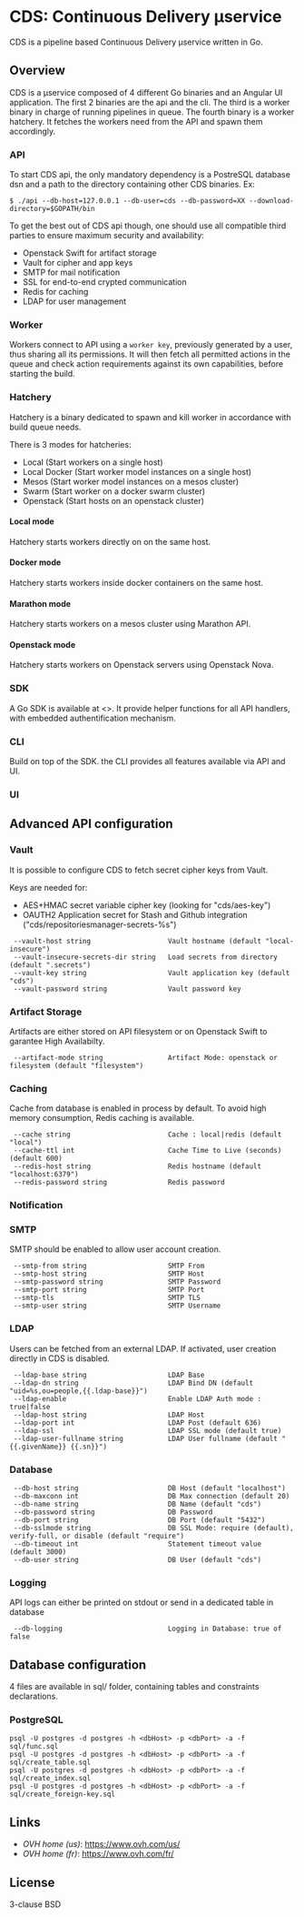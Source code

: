 # CDS: Continuous Delivery μservice

CDS is a pipeline based Continuous Delivery μservice written in Go.


## Overview

CDS is a μservice composed of 4 different Go binaries and an Angular UI application.
The first 2 binaries are the api and the cli.
The third is a worker binary in charge of running pipelines in queue.
The fourth binary is a worker hatchery. It fetches the workers need from the API and spawn them accordingly.

### API

To start CDS api, the only mandatory dependency is a PostreSQL database dsn and a path to the directory containing other CDS binaries. Ex:

```
$ ./api --db-host=127.0.0.1 --db-user=cds --db-password=XX --download-directory=$GOPATH/bin
```

To get the best out of CDS api though, one should use all compatible third parties to ensure maximum security and availability:
 - Openstack Swift for artifact storage
 - Vault for cipher and app keys
 - SMTP for mail notification
 - SSL for end-to-end crypted communication
 - Redis for caching
 - LDAP for user management

### Worker

Workers connect to API using a `worker key`, previously generated by a user, thus sharing all its permissions.
It will then fetch all permitted actions in the queue and check action requirements against its own capabilities, before starting the build.

### Hatchery

Hatchery is a binary dedicated to spawn and kill worker in accordance with build queue needs.

There is 3 modes for hatcheries:

 * Local (Start workers on a single host)
 * Local Docker (Start worker model instances on a single host)
 * Mesos (Start worker model instances on a mesos cluster)
 * Swarm (Start worker on a docker swarm cluster)
 * Openstack (Start hosts on an openstack cluster)

#### Local mode

Hatchery starts workers directly on on the same host.

#### Docker mode

Hatchery starts workers inside docker containers on the same host.

#### Marathon mode

Hatchery starts workers on a mesos cluster using Marathon API.

#### Openstack mode

Hatchery starts workers on Openstack servers using Openstack Nova.

### SDK

A Go SDK is available at <>. It provide helper functions for all API handlers, with embedded authentification mechanism.

### CLI

Build on top of the SDK. the CLI provides all features available via API and UI.

### UI


## Advanced API configuration

### Vault

It is possible to configure CDS to fetch secret cipher keys from Vault.

Keys are needed for:
 - AES+HMAC secret variable cipher key (looking for "cds/aes-key")
 - OAUTH2 Application secret for Stash and Github integration ("cds/repositoriesmanager-secrets-%s")


```
 --vault-host string                   Vault hostname (default "local-insecure")
 --vault-insecure-secrets-dir string   Load secrets from directory (default ".secrets")
 --vault-key string                    Vault application key (default "cds")
 --vault-password string               Vault password key
```

### Artifact Storage

 Artifacts are either stored on API filesystem or on Openstack Swift to garantee High Availabilty.

```
 --artifact-mode string                Artifact Mode: openstack or filesystem (default "filesystem")
```

### Caching

 Cache from database is enabled in process by default. To avoid high memory consumption, Redis caching is available.

```
 --cache string                        Cache : local|redis (default "local")
 --cache-ttl int                       Cache Time to Live (seconds) (default 600)
 --redis-host string                   Redis hostname (default "localhost:6379")
 --redis-password string               Redis password
```

### Notification

### SMTP

SMTP should be enabled to allow user account creation.

```
 --smtp-from string                    SMTP From
 --smtp-host string                    SMTP Host
 --smtp-password string                SMTP Password
 --smtp-port string                    SMTP Port
 --smtp-tls                            SMTP TLS
 --smtp-user string                    SMTP Username
```


### LDAP

Users can be fetched from an external LDAP. If activated, user creation directly in CDS is disabled.

```
 --ldap-base string                    LDAP Base
 --ldap-dn string                      LDAP Bind DN (default "uid=%s,ou=people,{{.ldap-base}}")
 --ldap-enable                         Enable LDAP Auth mode : true|false
 --ldap-host string                    LDAP Host
 --ldap-port int                       LDAP Post (default 636)
 --ldap-ssl                            LDAP SSL mode (default true)
 --ldap-user-fullname string           LDAP User fullname (default "{{.givenName}} {{.sn}}")
```

### Database

```
 --db-host string                      DB Host (default "localhost")
 --db-maxconn int                      DB Max connection (default 20)
 --db-name string                      DB Name (default "cds")
 --db-password string                  DB Password
 --db-port string                      DB Port (default "5432")
 --db-sslmode string                   DB SSL Mode: require (default), verify-full, or disable (default "require")
 --db-timeout int                      Statement timeout value (default 3000)
 --db-user string                      DB User (default "cds")
```

### Logging

API logs can either be printed on stdout or send in a dedicated table in database

```
 --db-logging                          Logging in Database: true of false
```

## Database configuration

4 files are available in sql/ folder, containing tables and constraints declarations.

### PostgreSQL

```
psql -U postgres -d postgres -h <dbHost> -p <dbPort> -a -f sql/func.sql
psql -U postgres -d postgres -h <dbHost> -p <dbPort> -a -f sql/create_table.sql
psql -U postgres -d postgres -h <dbHost> -p <dbPort> -a -f sql/create_index.sql
psql -U postgres -d postgres -h <dbHost> -p <dbPort> -a -f sql/create_foreign-key.sql
```
## Links

- *OVH home (us)*: https://www.ovh.com/us/
- *OVH home (fr)*: https://www.ovh.com/fr/


## License

3-clause BSD
